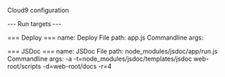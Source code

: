 Cloud9 configuration

--- Run targets ---

=== Deploy ===
name: Deploy
File path: app.js
Commandline args:

=== JSDoc ===
name: JSDoc
File path:  node_modules/jsdoc/app/run.js
Commandline args: -a -t=node_modules/jsdoc/templates/jsdoc web-root/scripts -d=web-root/docs -r=4